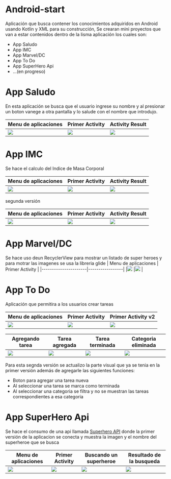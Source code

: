 # Android-start
Aplicación que busca contener los conocimientos adquiridos en Android usando Kotlin y XML para su construcción,
Se crearan mini proyectos que van a estar contenidos dentro de la lisma aplicación los cuales son:
 - App Saludo
 - App IMC
 - App Marvel/DC
 - App To Do
 - App SuperHero Api
 - ...(en progreso)
 
 # App Saludo
 En esta aplicación se busca que el usuario ingrese su nombre y al presionar un boton vanege a otra pantalla
 y lo salude con el nombre que introdujo.
 
 | Menu de aplicaciones | Primer Activity | Activity Result  |
 |----------------------|-----------------|------------------|
 |![](https://acortar.link/XyB6Tp) |![](https://acortar.link/r3B4YA)  |![](https://acortar.link/WfYfEW) |


# App IMC
Se hace el calculo del Indice de Masa Corporal

| Menu de aplicaciones | Primer Activity | Activity Result  |
|----------------------|-----------------|------------------|
|![](https://acortar.link/bK8y3t) |![](https://acortar.link/xWZvrO)  |![](https://acortar.link/xgYCsM) |

segunda versión

| Menu de aplicaciones | Primer Activity | Activity Result  |
|----------------------|-----------------|------------------|
|![](https://acortar.link/bK8y3t) |![](https://acortar.link/6TTMmW)  |![](https://acortar.link/q68EUM) |

# App Marvel/DC
Se hace uso deun RecyclerView para mostrar un listado de super heroes y para motrar las imagenes se usa la libreria glide
| Menu de aplicaciones | Primer Activity |
|----------------------|-----------------|
|![](https://acortar.link/AySW37) |![](https://acortar.link/1l6cpx)  |

# App To Do
Aplicación que permitira a los usuarios crear tareas 

| Menu de aplicaciones | Primer Activity | Primer Activity v2|
|----------------------|-----------------|-------------------|
|![](https://firebasestorage.googleapis.com/v0/b/repo-caeae.appspot.com/o/android-master%2FToDo%2FScreenshot_20230124-185311_Android%20Master.jpg?alt=media&token=e144c081-4512-4b17-85be-57f531b61d13) |![](https://acortar.link/cf9iRd)  |![](https://acortar.link/WxWvH2)

| Agregando tarea | Tarea agregada |Tarea terminada|Categoria eliminada|
|----------------------|-----------------|---------|-------------------|
|![](https://acortar.link/Z1m7ha) |![](https://acortar.link/CCDQI9)  |![](https://acortar.link/5yB73J)|![](https://acortar.link/t54y1Y)|


Para esta segnda versión se actualizo la parte visual que ya se tenia en la primer versión además de agregarle las siguientes funciones:
- Boton para agregar una tarea nueva
- Al seleccionar una tarea se marca como terminada
- Al seleccionar una categoria se filtra y no se muestran las tareas correspondientes a esa categoria

# App SuperHero Api
Se hace el consumo de una api llamada [Superhero API](https://superheroapi.com/) donde la primer versión de la aplicacion se conecta
y muestra la imagen y el nombre del superheroe que se busca

| Menu de aplicaciones | Primer Activity |Buscando un superheroe | Resultado de la busqueda|
|----------------------|-----------------|-----------------------|-------------------------|
|![](https://acortar.link/SIlBh1) |![](https://acortar.link/ynRl1C)  |![](https://acortar.link/VEWCa2) |![](https://acortar.link/dciQ7f) |

